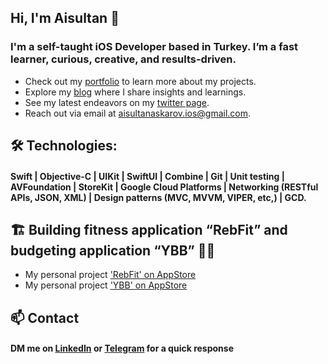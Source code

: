 ## Hi, I'm Aisultan 👋
### I'm a self-taught iOS Developer based in Turkey. I’m a fast learner, curious, creative, and results-driven. 

* Check out my [portfolio](https://www.aisultanios.dev) to learn more about my projects.
* Explore my [blog](https://medium.com/@aisultan.askarov) where I share insights and learnings.
* See my latest endeavors on my [twitter page](https://twitter.com/aisultanios).
* Reach out via email at [aisultanaskarov.ios@gmail.com](aisultanaskarov.ios@gmail.com).

## 🛠️ Technologies:

#### Swift | Objective-C | UIKit | SwiftUI | Combine | Git | Unit testing | AVFoundation | StoreKit | Google Cloud Platforms | Networking (RESTful APIs, JSON, XML) | Design patterns (MVC, MVVM, VIPER, etc,) | GCD.

## 🏗️ Building fitness application “RebFit” and budgeting application “YBB” 👨‍💻
* My personal project ['RebFit' on AppStore](https://apps.apple.com/us/app/rebfit-home-gym-workouts/id6443868811)
* My personal project ['YBB' on AppStore](https://apps.apple.com/us/app/ybb-budget-expense-planner/id6467672552)

## 📫 Contact

#### DM me on [LinkedIn](https://www.linkedin.com/in/aisultanaskarov/) or [Telegram](https://t.me/aisultanios) for a quick response
